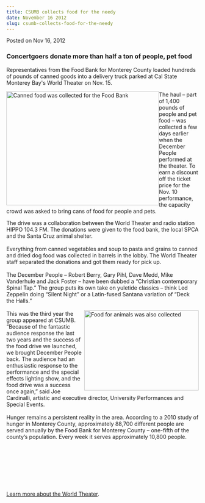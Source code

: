 ```yaml
---
title: CSUMB collects food for the needy
date: November 16 2012
slug: csumb-collects-food-for-the-needy
---
```





<span class="date">Posted on Nov 16, 2012    </span>
<h3>Concertgoers donate more than half a ton of people, pet
food</h3>
<p>Representatives from the Food Bank for Monterey County loaded
hundreds of pounds of canned goods into a delivery truck parked at
Cal State Monterey Bay&apos;s World Theater on Nov. 15.</p>
<p><img alt="Canned food was collected for the Food Bank" src="http://news.csumb.edu/sites/default/files/65/attachments/news/images/cans_for_food_drive_small.jpg" style="float:left; width:400px; height:299px">The haul &#x2013; part of
1,400 pounds of people and pet food &#x2013; was collected a few days
earlier when the December People performed at the theater. To earn
a discount off the ticket price for the Nov. 10 performance, the
capacity crowd was asked to bring cans of food for people and
pets.</img></p>
<p>The drive was a collaboration between the World Theater and
radio station HIPPO 104.3 FM. The donations were given to the food
bank, the local SPCA and the Santa Cruz animal shelter.<br>
<br>
Everything from canned vegetables and soup to pasta and grains to
canned and dried dog food was collected in barrels in the lobby.
The World Theater staff separated the donations and got them ready
for pick up.<br>
<br>
The December People &#x2013; Robert Berry, Gary Pihl, Dave Medd, Mike
Vanderhule and Jack Foster &#x2013; have been dubbed a &#x201C;Christian
contemporary Spinal Tap.&#x201D; The group puts its own take on yuletide
classics &#x2013; think Led Zeppelin doing &#x201C;Silent Night&#x201D; or a Latin-fused
Santana variation of &#x201C;Deck the Halls.&#x201D;<br>
<br>
<img alt="Food for animals was also collected" src="http://news.csumb.edu/sites/default/files/65/attachments/news/images/dog_food_small.jpg" style="float:right; width:300px; height:210px">This was the third
year the group appeared at CSUMB. &#x201C;Because of the fantastic
audience response the last two years and the success of the food
drive we launched, we brought December People back. The audience
had an enthusiastic response to the performance and the special
effects lighting show, and the food drive was a success once
again,&#x201D; said Joe Cardinalli, artistic and executive director,
University Performances and Special Events.<br>
<br>
Hunger remains a persistent reality in the area. According to a
2010 study of hunger in Monterey County, approximately 88,700
different people are served annually by the Food Bank for Monterey
County &#x2013; one-fifth of the county&#x2019;s population. Every week it serves
approximately 10,800 people.</br></br></img></br></br></br></br></br></br></p>
<p><a href="http://csumb.edu/worldtheater" rel="nofollow">Learn
more about the World Theater</a>.</p>





